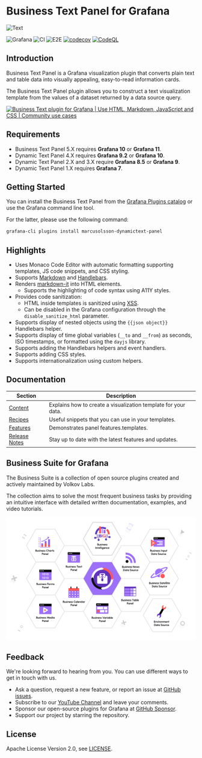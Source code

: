 # Business Text Panel for Grafana

![Text](https://github.com/VolkovLabs/volkovlabs-dynamictext-panel/raw/main/src/img/screenshot.png)

![Grafana](https://img.shields.io/badge/Grafana-11.1-orange)
![CI](https://github.com/volkovlabs/volkovlabs-dynamictext-panel/workflows/CI/badge.svg)
![E2E](https://github.com/volkovlabs/volkovlabs-dynamictext-panel/workflows/E2E/badge.svg)
[![codecov](https://codecov.io/gh/VolkovLabs/volkovlabs-dynamictext-panel/branch/main/graph/badge.svg?token=0m6f0ktUar)](https://codecov.io/gh/VolkovLabs/volkovlabs-dynamictext-panel)
[![CodeQL](https://github.com/VolkovLabs/volkovlabs-dynamictext-panel/actions/workflows/codeql-analysis.yml/badge.svg)](https://github.com/VolkovLabs/volkovlabs-dynamictext-panel/actions/workflows/codeql-analysis.yml)

## Introduction

Business Text Panel is a Grafana visualization plugin that converts plain text and table data into visually appealing, easy-to-read information cards.

The Business Text Panel plugin allows you to construct a text visualization template from the values of a dataset returned by a data source query.

[![Business Text plugin for Grafana | Use HTML, Markdown, JavaScript and CSS | Community use cases](https://raw.githubusercontent.com/volkovlabs/volkovlabs-dynamictext-panel/main/img/business-text.png)](https://youtu.be/UVMysEjouNo)

## Requirements

- Business Text Panel 5.X requires **Grafana 10** or **Grafana 11**.
- Dynamic Text Panel 4.X requires **Grafana 9.2** or **Grafana 10**.
- Dynamic Text Panel 2.X and 3.X require **Grafana 8.5** or **Grafana 9**.
- Dynamic Text Panel 1.X requires **Grafana 7**.

## Getting Started

You can install the Business Text Panel from the [Grafana Plugins catalog](https://grafana.com/grafana/plugins/marcusolsson-dynamictext-panel/) or use the Grafana command line tool.

For the latter, please use the following command:

```bash
grafana-cli plugins install marcusolsson-dynamictext-panel
```

## Highlights

- Uses Monaco Code Editor with automatic formatting supporting templates, JS code snippets, and CSS styling.
- Supports [Markdown](https://commonmark.org/help/) and [Handlebars](https://handlebarsjs.com/guide/expressions.html#basic-usage).
- Renders [markdown-it](https://github.com/markdown-it/markdown-it) into HTML elements.
  - Supports the highlighting of code syntax using A11Y styles.
- Provides code sanitization:
  - HTML inside templates is sanitized using [XSS](https://jsxss.com/en/index.html).
  - Can be disabled in the Grafana configuration through the `disable_sanitize_html` parameter.
- Supports display of nested objects using the `{{json object}}` Handlebars helper.
- Supports display of time global variables (`__to` and `__from`) as seconds, ISO timestamps, or formatted using the `dayjs` library.
- Supports adding the Handlebars helpers and event handlers.
- Supports adding CSS styles.
- Supports internationalization using custom helpers.

## Documentation

| Section                                                                              | Description                                                    |
| ------------------------------------------------------------------------------------ | -------------------------------------------------------------- |
| [Content](https://volkovlabs.io/plugins/volkovlabs-dynamictext-panel/content/)       | Explains how to create a visualization template for your data. |
| [Recipes](https://volkovlabs.io/plugins/volkovlabs-dynamictext-panel/recipes/)       | Useful snippets that you can use in your templates.            |
| [Features](https://volkovlabs.io/plugins/volkovlabs-dynamictext-panel/features/)     | Demonstrates panel features.templates.                         |
| [Release Notes](https://volkovlabs.io/plugins/volkovlabs-dynamictext-panel/release/) | Stay up to date with the latest features and updates.          |

## Business Suite for Grafana

The Business Suite is a collection of open source plugins created and actively maintained by Volkov Labs.

The collection aims to solve the most frequent business tasks by providing an intuitive interface with detailed written documentation, examples, and video tutorials.

[![Business Suite for Grafana](https://raw.githubusercontent.com/VolkovLabs/.github/main/business.png)](https://volkovlabs.io/plugins/)

## Feedback

We're looking forward to hearing from you. You can use different ways to get in touch with us.

- Ask a question, request a new feature, or report an issue at [GitHub issues](https://github.com/volkovlabs/volkovlabs-dynamictext-panel/issues).
- Subscribe to our [YouTube Channel](https://www.youtube.com/@volkovlabs) and leave your comments.
- Sponsor our open-source plugins for Grafana at [GitHub Sponsor](https://github.com/sponsors/VolkovLabs).
- Support our project by starring the repository.

## License

Apache License Version 2.0, see [LICENSE](https://github.com/volkovlabs/volkovlabs-dynamictext-panel/blob/main/LICENSE).
